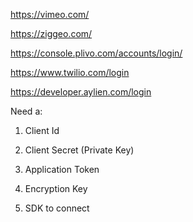 https://vimeo.com/

https://ziggeo.com/

https://console.plivo.com/accounts/login/

https://www.twilio.com/login

https://developer.aylien.com/login

Need a: 

1. Client Id

2. Client Secret (Private Key)

3. Application Token

4. Encryption Key

5. SDK to connect
